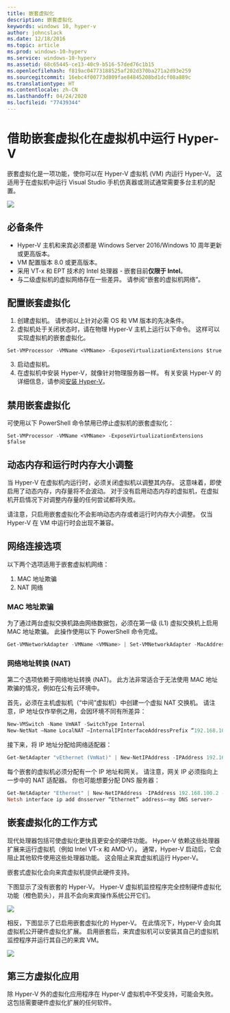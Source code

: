 ```yaml
---
title: 嵌套虚拟化
description: 嵌套虚拟化
keywords: windows 10, hyper-v
author: johncslack
ms.date: 12/18/2016
ms.topic: article
ms.prod: windows-10-hyperv
ms.service: windows-10-hyperv
ms.assetid: 68c65445-ce13-40c9-b516-57ded76c1b15
ms.openlocfilehash: f819ac04773188525af202d370ba271a2d93e259
ms.sourcegitcommit: 16ebc4f00773d809fae84845208bd1dcf08a889c
ms.translationtype: HT
ms.contentlocale: zh-CN
ms.lasthandoff: 04/24/2020
ms.locfileid: "77439344"
---
```

# <a name="run-hyper-v-in-a-virtual-machine-with-nested-virtualization"></a>借助嵌套虚拟化在虚拟机中运行 Hyper-V

嵌套虚拟化是一项功能，使你可以在 Hyper-V 虚拟机 (VM) 内运行 Hyper-V。 这适用于在虚拟机中运行 Visual Studio 手机仿真器或测试通常需要多台主机的配置。

![](./media/HyperVNesting.png)

## <a name="prerequisites"></a>必备条件

* Hyper-V 主机和来宾必须都是 Windows Server 2016/Windows 10 周年更新或更高版本。
* VM 配置版本 8.0 或更高版本。
* 采用 VT-x 和 EPT 技术的 Intel 处理器 - 嵌套目前**仅限于 Intel**。
* 与二级虚拟机的虚拟网络存在一些差异。 请参阅“嵌套的虚拟机网络”。


## <a name="configure-nested-virtualization"></a>配置嵌套虚拟化

1. 创建虚拟机。 请参阅以上针对必需 OS 和 VM 版本的先决条件。
2. 虚拟机处于关闭状态时，请在物理 Hyper-V 主机上运行以下命令。 这样可以实现虚拟机的嵌套虚拟化。

```
Set-VMProcessor -VMName <VMName> -ExposeVirtualizationExtensions $true
```
3. 启动虚拟机。
4. 在虚拟机中安装 Hyper-V，就像针对物理服务器一样。 有关安装 Hyper-V 的详细信息，请参阅[安装 Hyper-V](../quick-start/enable-hyper-v.md)。

## <a name="disable-nested-virtualization"></a>禁用嵌套虚拟化
可使用以下 PowerShell 命令禁用已停止虚拟机的嵌套虚拟化：
```
Set-VMProcessor -VMName <VMName> -ExposeVirtualizationExtensions $false
```

## <a name="dynamic-memory-and-runtime-memory-resize"></a>动态内存和运行时内存大小调整
当 Hyper-V 在虚拟机内运行时，必须关闭虚拟机以调整其内存。 这意味着，即使启用了动态内存，内存量将不会波动。 对于没有启用动态内存的虚拟机，在虚拟机开启情况下对调整内存量的任何尝试都将失败。 

请注意，只启用嵌套虚拟化不会影响动态内存或者运行时内存大小调整。 仅当 Hyper-V 在 VM 中运行时会出现不兼容。

## <a name="networking-options"></a>网络连接选项

以下两个选项适用于嵌套虚拟机网络： 

1. MAC 地址欺骗
2. NAT 网络

### <a name="mac-address-spoofing"></a>MAC 地址欺骗
为了通过两台虚拟交换机路由网络数据包，必须在第一级 (L1) 虚拟交换机上启用 MAC 地址欺骗。 此操作使用以下 PowerShell 命令完成。

``` PowerShell
Get-VMNetworkAdapter -VMName <VMName> | Set-VMNetworkAdapter -MacAddressSpoofing On
```

### <a name="network-address-translation-nat"></a>网络地址转换 (NAT)
第二个选项依赖于网络地址转换 (NAT)。 此方法非常适合于无法使用 MAC 地址欺骗的情况，例如在公有云环境中。

首先，必须在主机虚拟机（“中间”虚拟机）中创建一个虚拟 NAT 交换机。 请注意，IP 地址仅作举例之用，会因环境不同有所差异：

``` PowerShell
New-VMSwitch -Name VmNAT -SwitchType Internal
New-NetNat –Name LocalNAT –InternalIPInterfaceAddressPrefix “192.168.100.0/24”
```

接下来，将 IP 地址分配给网络适配器：

``` PowerShell
Get-NetAdapter "vEthernet (VmNat)" | New-NetIPAddress -IPAddress 192.168.100.1 -AddressFamily IPv4 -PrefixLength 24
```

每个嵌套的虚拟机必须分配有一个 IP 地址和网关。 请注意，网关 IP 必须指向上一步中的 NAT 适配器。 你也可能想要分配 DNS 服务器：

``` PowerShell
Get-NetAdapter "Ethernet" | New-NetIPAddress -IPAddress 192.168.100.2 -DefaultGateway 192.168.100.1 -AddressFamily IPv4 -PrefixLength 24
Netsh interface ip add dnsserver “Ethernet” address=<my DNS server>
```

## <a name="how-nested-virtualization-works"></a>嵌套虚拟化的工作方式

现代处理器包括可使虚拟化更快且更安全的硬件功能。 Hyper-V 依赖这些处理器扩展来运行虚拟机（例如 Intel VT-x 和 AMD-V）。 通常，Hyper-V 启动后，它会阻止其他软件使用这些处理器功能。  这会阻止来宾虚拟机运行 Hyper-V。

嵌套式虚拟化会向来宾虚拟机提供此硬件支持。

下图显示了没有嵌套的 Hyper-V。  Hyper-V 虚拟机监控程序完全控制硬件虚拟化功能（橙色箭头），并且不会向来宾操作系统公开它们。

![](./media/HVNoNesting.PNG)

相反，下图显示了已启用嵌套虚拟化的 Hyper-V。 在此情况下，Hyper-V 会向其虚拟机公开硬件虚拟化扩展。 启用嵌套后，来宾虚拟机可以安装其自己的虚拟机监控程序并运行其自己的来宾 VM。

![](./media/HVNesting.png)

## <a name="3rd-party-virtualization-apps"></a>第三方虚拟化应用

除 Hyper-V 外的虚拟化应用程序在 Hyper-V 虚拟机中不受支持，可能会失败。 这包括需要硬件虚拟化扩展的任何软件。
